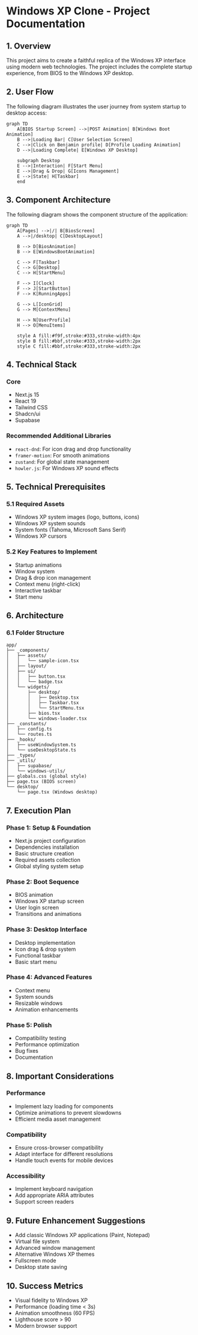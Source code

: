 # Windows XP Clone - Project Documentation

## 1. Overview
This project aims to create a faithful replica of the Windows XP interface using modern web technologies. The project includes the complete startup experience, from BIOS to the Windows XP desktop.

## 2. User Flow
The following diagram illustrates the user journey from system startup to desktop access:

```mermaid
graph TD
    A[BIOS Startup Screen] -->|POST Animation| B[Windows Boot Animation]
    B -->|Loading Bar| C[User Selection Screen]
    C -->|Click on Benjamin profile| D[Profile Loading Animation]
    D -->|Loading Complete| E[Windows XP Desktop]
    
    subgraph Desktop
    E -->|Interaction| F[Start Menu]
    E -->|Drag & Drop| G[Icons Management]
    E -->|State| H[Taskbar]
    end
```

## 3. Component Architecture
The following diagram shows the component structure of the application:

```mermaid
graph TD
    A[Pages] -->|/| B[BiosScreen]
    A -->|/desktop| C[DesktopLayout]
    
    B --> D[BiosAnimation]
    B --> E[WindowsBootAnimation]
    
    C --> F[Taskbar]
    C --> G[Desktop]
    C --> H[StartMenu]
    
    F --> I[Clock]
    F --> J[StartButton]
    F --> K[RunningApps]
    
    G --> L[IconGrid]
    G --> M[ContextMenu]
    
    H --> N[UserProfile]
    H --> O[MenuItems]
    
    style A fill:#f9f,stroke:#333,stroke-width:4px
    style B fill:#bbf,stroke:#333,stroke-width:2px
    style C fill:#bbf,stroke:#333,stroke-width:2px
```

## 4. Technical Stack
### Core
- Next.js 15
- React 19
- Tailwind CSS
- Shadcn/ui
- Supabase

### Recommended Additional Libraries
- `react-dnd`: For icon drag and drop functionality
- `framer-motion`: For smooth animations
- `zustand`: For global state management
- `howler.js`: For Windows XP sound effects

## 5. Technical Prerequisites

### 5.1 Required Assets
- Windows XP system images (logo, buttons, icons)
- Windows XP system sounds
- System fonts (Tahoma, Microsoft Sans Serif)
- Windows XP cursors

### 5.2 Key Features to Implement
- Startup animations
- Window system
- Drag & drop icon management
- Context menu (right-click)
- Interactive taskbar
- Start menu

## 6. Architecture

### 6.1 Folder Structure
```
app/
├── _components/
│   ├── assets/
│   │   └── sample-icon.tsx
│   ├── layout/
│   ├── ui/
│   │   ├── button.tsx
│   │   └── badge.tsx
│   └── widgets/
│       ├── desktop/
│       │   ├── Desktop.tsx
│       │   ├── Taskbar.tsx
│       │   └── StartMenu.tsx
│       ├── bios.tsx
│       └── windows-loader.tsx
├── _constants/
│   ├── config.ts
│   └── routes.ts
├── _hooks/
│   ├── useWindowSystem.ts
│   └── useDesktopState.ts
├── _types/
├── _utils/
│   ├── supabase/
│   └── windows-utils/
├── globals.css (global style)
├── page.tsx (BIOS screen)
└── desktop/
    └── page.tsx (Windows desktop)
```

## 7. Execution Plan

### Phase 1: Setup & Foundation
- Next.js project configuration
- Dependencies installation
- Basic structure creation
- Required assets collection
- Global styling system setup

### Phase 2: Boot Sequence
- BIOS animation
- Windows XP startup screen
- User login screen
- Transitions and animations

### Phase 3: Desktop Interface
- Desktop implementation
- Icon drag & drop system
- Functional taskbar
- Basic start menu

### Phase 4: Advanced Features
- Context menu
- System sounds
- Resizable windows
- Animation enhancements

### Phase 5: Polish
- Compatibility testing
- Performance optimization
- Bug fixes
- Documentation

## 8. Important Considerations

### Performance
- Implement lazy loading for components
- Optimize animations to prevent slowdowns
- Efficient media asset management

### Compatibility
- Ensure cross-browser compatibility
- Adapt interface for different resolutions
- Handle touch events for mobile devices

### Accessibility
- Implement keyboard navigation
- Add appropriate ARIA attributes
- Support screen readers

## 9. Future Enhancement Suggestions

- Add classic Windows XP applications (Paint, Notepad)
- Virtual file system
- Advanced window management
- Alternative Windows XP themes
- Fullscreen mode
- Desktop state saving

## 10. Success Metrics

- Visual fidelity to Windows XP
- Performance (loading time < 3s)
- Animation smoothness (60 FPS)
- Lighthouse score > 90
- Modern browser support
